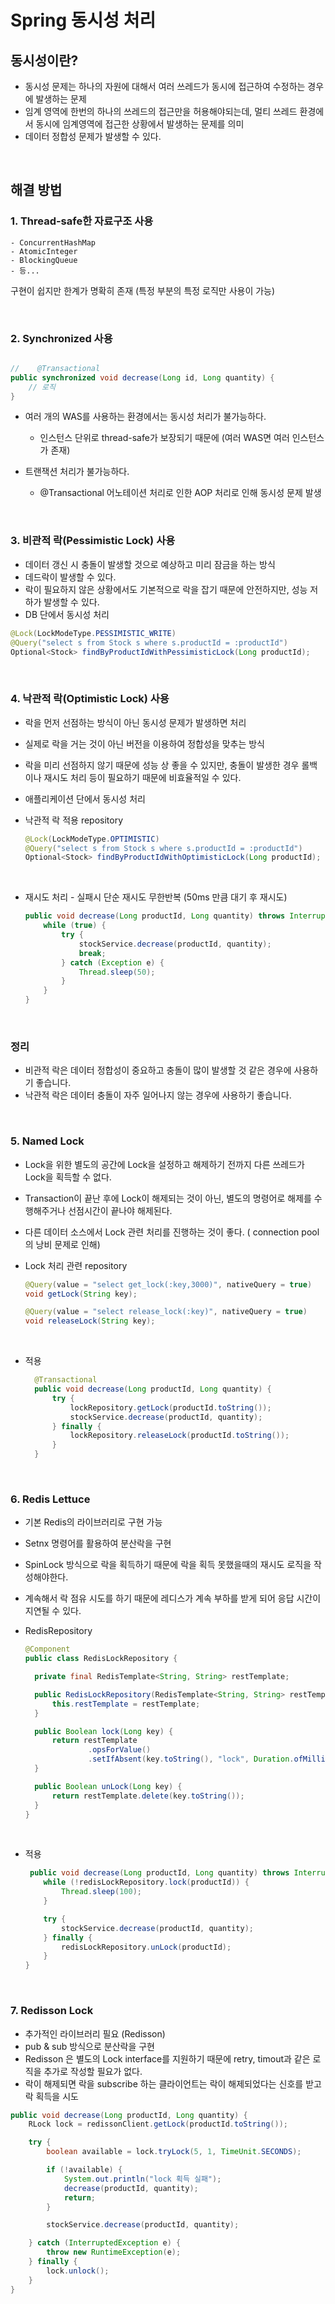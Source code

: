 # Spring 동시성 처리

## 동시성이란?

- 동시성 문제는 하나의 자원에 대해서 여러 쓰레드가 동시에 접근하여 수정하는 경우에 발생하는 문제
- 임계 영역에 한번의 하나의 쓰레드의 접근만을 허용해야되는데, 멀티 쓰레드 환경에서 동시에 임계영역에 접근한 상황에서 발생하는 문제를 의미
- 데이터 정합성 문제가 발생할 수 있다.

<br>

## 해결 방법

### 1. Thread-safe한 자료구조 사용
    - ConcurrentHashMap
    - AtomicInteger
    - BlockingQueue
    - 등...

구현이 쉽지만 한계가 명확히 존재 (특정 부분의 특정 로직만 사용이 가능)
  
<br>

### 2. Synchronized 사용
``` java

//    @Transactional
public synchronized void decrease(Long id, Long quantity) {
    // 로직    
}

```

- 여러 개의 WAS를 사용하는 환경에서는 동시성 처리가 불가능하다. 
  - 인스턴스 단위로 thread-safe가 보장되기 때문에 (여러 WAS면 여러 인스턴스가 존재)

- 트랜잭션 처리가 불가능하다.
  - @Transactional 어노테이션 처리로 인한 AOP 처리로 인해 동시성 문제 발생

<br>

### 3. 비관적 락(Pessimistic Lock) 사용
- 데이터 갱신 시 충돌이 발생할 것으로 예상하고 미리 잠금을 하는 방식
- 데드락이 발생할 수 있다.
- 락이 필요하지 않은 상황에서도 기본적으로 락을 잡기 때문에 안전하지만, 성능 저하가 발생할 수 있다.
- DB 단에서 동시성 처리

``` java
@Lock(LockModeType.PESSIMISTIC_WRITE)
@Query("select s from Stock s where s.productId = :productId")
Optional<Stock> findByProductIdWithPessimisticLock(Long productId);

```

<br>

### 4. 낙관적 락(Optimistic Lock) 사용
- 락을 먼저 선점하는 방식이 아닌 동시성 문제가 발생하면 처리
- 실제로 락을 거는 것이 아닌 버전을 이용하여 정합성을 맞추는 방식
- 락을 미리 선점하지 않기 때문에 성능 상 좋을 수 있지만, 충돌이 발생한 경우 롤백이나 재시도 처리 등이 필요하기 때문에 비효율적일 수 있다.
- 애플리케이션 단에서 동시성 처리

- 낙관적 락 적용 repository
  ``` java
  @Lock(LockModeType.OPTIMISTIC)
  @Query("select s from Stock s where s.productId = :productId")
  Optional<Stock> findByProductIdWithOptimisticLock(Long productId);
  
  ```

<br>

- 재시도 처리 - 실패시 단순 재시도 무한반복 (50ms 만큼 대기 후 재시도)
  ``` java
  public void decrease(Long productId, Long quantity) throws InterruptedException {
      while (true) {
          try {
              stockService.decrease(productId, quantity);
              break;
          } catch (Exception e) {
              Thread.sleep(50);
          }
      }
  }
  
  ```

<br>

### 정리
- 비관적 락은 데이터 정합성이 중요하고 충돌이 많이 발생할 것 같은 경우에 사용하기 좋습니다.
- 낙관적 락은 데이터 충돌이 자주 일어나지 않는 경우에 사용하기 좋습니다.

<br>

### 5. Named Lock
- Lock을 위한 별도의 공간에 Lock을 설정하고 해제하기 전까지 다른 쓰레드가 Lock을 획득할 수 없다.
- Transaction이 끝난 후에 Lock이 해제되는 것이 아닌, 별도의 명령어로 해제를 수행해주거나 선점시간이 끝나야 해제된다.
- 다른 데이터 소스에서 Lock 관련 처리를 진행하는 것이 좋다. ( connection pool의 낭비 문제로 인해)

- Lock 처리 관련 repository
  ``` java
  @Query(value = "select get_lock(:key,3000)", nativeQuery = true)
  void getLock(String key);
  
  @Query(value = "select release_lock(:key)", nativeQuery = true)
  void releaseLock(String key);
  ```

<br>

- 적용
  ``` java
    @Transactional
    public void decrease(Long productId, Long quantity) {
        try {
            lockRepository.getLock(productId.toString());
            stockService.decrease(productId, quantity);
        } finally {
            lockRepository.releaseLock(productId.toString());
        }
    }
  ```
  
<br>

### 6. Redis Lettuce
- 기본 Redis의 라이브러리로 구현 가능
- Setnx 명령어를 활용하여 분산락을 구현
- SpinLock 방식으로 락을 획득하기 때문에 락을 획득 못했을때의 재시도 로직을 작성해야한다.
- 계속해서 락 점유 시도를 하기 때문에 레디스가 계속 부하를 받게 되어 응답 시간이 지연될 수 있다.

- RedisRepository
  ``` java
  @Component
  public class RedisLockRepository {

    private final RedisTemplate<String, String> restTemplate;

    public RedisLockRepository(RedisTemplate<String, String> restTemplate) {
        this.restTemplate = restTemplate;
    }

    public Boolean lock(Long key) {
        return restTemplate
                .opsForValue()
                .setIfAbsent(key.toString(), "lock", Duration.ofMillis(3_000));
    }

    public Boolean unLock(Long key) {
        return restTemplate.delete(key.toString());
    }
  }
  ```

<br>

- 적용
  ``` java
   public void decrease(Long productId, Long quantity) throws InterruptedException {
      while (!redisLockRepository.lock(productId)) {
          Thread.sleep(100);
      }
  
      try {
          stockService.decrease(productId, quantity);
      } finally {
          redisLockRepository.unLock(productId);
      }
  }
  ```

<br>

### 7. Redisson Lock
 - 추가적인 라이브러리 필요 (Redisson)
 - pub & sub 방식으로 분산락을 구현
 - Redisson 은 별도의 Lock interface를 지원하기 때문에 retry, timout과 같은 로직을 추가로 작성할 필요가 없다.
 - 락이 해제되면 락을 subscribe 하는 클라이언트는 락이 해제되었다는 신호를 받고 락 획득을 시도

``` java
public void decrease(Long productId, Long quantity) {
    RLock lock = redissonClient.getLock(productId.toString());

    try {
        boolean available = lock.tryLock(5, 1, TimeUnit.SECONDS);

        if (!available) {
            System.out.println("lock 획득 실패");
            decrease(productId, quantity);
            return;
        }

        stockService.decrease(productId, quantity);

    } catch (InterruptedException e) {
        throw new RuntimeException(e);
    } finally {
        lock.unlock();
    }
}
```

<br>

<br>

<br>
